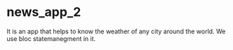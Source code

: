 # news_app_2

It is an app that helps to know the weather of any city around the world.
We use bloc statemanegment in it.
